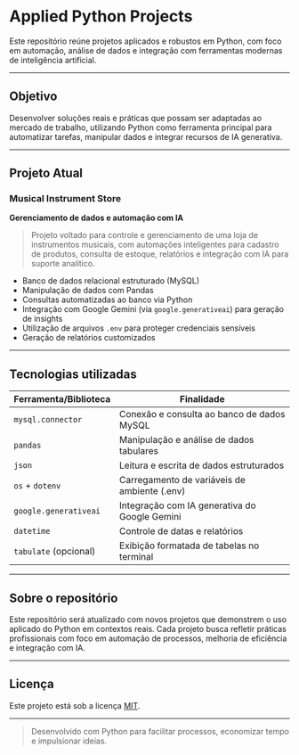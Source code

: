 # Applied Python Projects

Este repositório reúne projetos aplicados e robustos em Python, com foco em automação, análise de dados e integração com ferramentas modernas de inteligência artificial.

---

## Objetivo

Desenvolver soluções reais e práticas que possam ser adaptadas ao mercado de trabalho, utilizando Python como ferramenta principal para automatizar tarefas, manipular dados e integrar recursos de IA generativa.

---

## Projeto Atual

### Musical Instrument Store  
**Gerenciamento de dados e automação com IA**

> Projeto voltado para controle e gerenciamento de uma loja de instrumentos musicais, com automações inteligentes para cadastro de produtos, consulta de estoque, relatórios e integração com IA para suporte analítico.

- Banco de dados relacional estruturado (MySQL)
- Manipulação de dados com Pandas
- Consultas automatizadas ao banco via Python
- Integração com Google Gemini (via `google.generativeai`) para geração de insights
- Utilização de arquivos `.env` para proteger credenciais sensíveis
- Geração de relatórios customizados

---

## Tecnologias utilizadas

| Ferramenta/Biblioteca | Finalidade |
|-----------------------|------------|
| `mysql.connector`     | Conexão e consulta ao banco de dados MySQL |
| `pandas`              | Manipulação e análise de dados tabulares |
| `json`                | Leitura e escrita de dados estruturados |
| `os` + `dotenv`       | Carregamento de variáveis de ambiente (.env) |
| `google.generativeai`| Integração com IA generativa do Google Gemini |
| `datetime`            | Controle de datas e relatórios |
| `tabulate` (opcional) | Exibição formatada de tabelas no terminal |

---

## Sobre o repositório

Este repositório será atualizado com novos projetos que demonstrem o uso aplicado do Python em contextos reais. Cada projeto busca refletir práticas profissionais com foco em automação de processos, melhoria de eficiência e integração com IA.

---

## Licença

Este projeto está sob a licença [MIT](./LICENSE).

---

> Desenvolvido com Python para facilitar processos, economizar tempo e impulsionar ideias.
